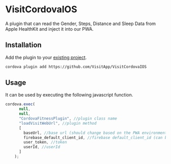 # VisitCordovaIOS

A plugin that can read the Gender, Steps, Distance and Sleep Data from Apple HealthKit and inject it into our PWA.

## Installation

Add the plugin to your [existing project](https://cordova.apache.org/docs/en/10.x/guide/cli/#add-plugins).

```bash
cordova plugin add https://github.com/VisitApp/VisitCordovaIOS
```

## Usage
It can be used by executing the following javascript function.
```javascript
cordova.exec(
      null,
      null,
      "CordovaFitnessPlugin", //plugin class name
      "loadVisitWebUrl", //plugin method
      [
        baseUrl, //base url (should change based on the PWA environment)
        firebase_default_client_id, //firebase default_client_id (can be null in case of ios)
        user_token, //token
        userId, //userId
      ] 
    );
```

